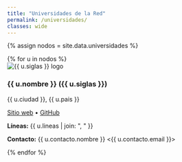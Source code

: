 ```yaml
---
title: "Universidades de la Red"
permalink: /universidades/
classes: wide
---
```


{% assign nodos = site.data.universidades %}

<div class="grid__wrapper">
{% for u in nodos %}
  <div class="grid__item">
    <div class="card">
      <div class="card__image">
        <img src="{{ u.logo | default: '/assets/img/universidades/placeholder.png' }}" alt="{{ u.siglas }} logo" style="max-height:80px;">
      </div>
      <div class="card__content">
        <h3>{{ u.nombre }} ({{ u.siglas }})</h3>
        <p>{{ u.ciudad }}, {{ u.pais }}</p>
        <p><a href="{{ u.web }}" target="_blank" rel="noopener">Sitio web</a> • 
           <a href="{{ u.github_org }}" target="_blank" rel="noopener">GitHub</a></p>
        <p><strong>Líneas:</strong> {{ u.lineas | join: ", " }}</p>
        <p><strong>Contacto:</strong> {{ u.contacto.nombre }} &lt;{{ u.contacto.email }}&gt;</p>
      </div>
    </div>
  </div>
{% endfor %}
</div>
